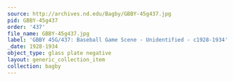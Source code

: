 ```yaml
---
source: http://archives.nd.edu/Bagby/GBBY-45g437.jpg
pid: GBBY-45g437
order: '437'
file_name: GBBY-45g437.jpg
label: 'GBBY 45G/437: Baseball Game Scene - Unidentified - c1928-1934'
_date: 1928-1934
object_type: glass plate negative
layout: generic_collection_item
collection: bagby
---
```

